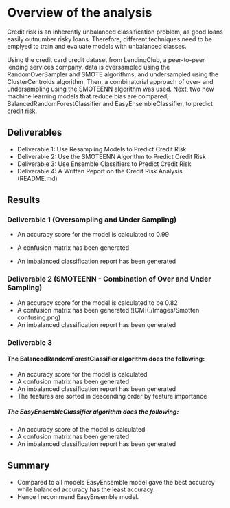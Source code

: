 # Overview of the analysis
Credit risk is an inherently unbalanced classification problem, as good loans easily outnumber risky loans. Therefore, different techniques need to be emplyed to train and evaluate models with unbalanced classes. 

Using the credit card credit dataset from LendingClub, a peer-to-peer lending services company, data is oversampled using the RandomOverSampler and SMOTE algorithms, and undersampled using the ClusterCentroids algorithm. Then, a combinatorial approach of over- and undersampling using the SMOTEENN algorithm was used. Next, two new machine learning models that reduce bias are compared, BalancedRandomForestClassifier and EasyEnsembleClassifier, to predict credit risk. 

## Deliverables

* Deliverable 1: Use Resampling Models to Predict Credit Risk
* Deliverable 2: Use the SMOTEENN Algorithm to Predict Credit Risk
* Deliverable 3: Use Ensemble Classifiers to Predict Credit Risk
* Deliverable 4: A Written Report on the Credit Risk Analysis (README.md)


## Results
### Deliverable 1 (Oversampling and Under Sampling)
* An accuracy score for the model is calculated to 0.99
* A confusion matrix has been generated 

* An imbalanced classification report has been generated 

### Deliverable 2 (SMOTEENN -  Combination of Over and Under Sampling)

* An accuracy score for the model is calculated to be 0.82
* A confusion matrix has been generated 
![CM](./Images/Smotten confusing.png)
* An imbalanced classification report has been generated 

### Deliverable 3 

#### The BalancedRandomForestClassifier algorithm does the following:

* An accuracy score for the model is calculated 
* A confusion matrix has been generated 
* An imbalanced classification report has been generated 
* The features are sorted in descending order by feature importance 
##### The EasyEnsembleClassifier algorithm does the following:
* An accuracy score of the model is calculated 
* A confusion matrix has been generated 
* An imbalanced classification report has been generated 


## Summary
* Compared to all models EasyEnsemble model gave the best accuarcy while balanced accuracy has the least accuracy.
* Hence I recommend EasyEnsemble model.

